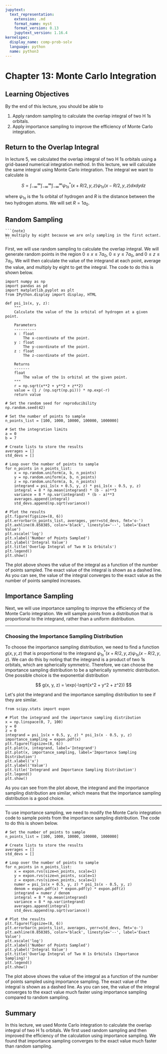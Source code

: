```yaml
---
jupytext:
  text_representation:
    extension: .md
    format_name: myst
    format_version: 0.13
    jupytext_version: 1.16.4
kernelspec:
  display_name: comp-prob-solv
  language: python
  name: python3
---
```


# Chapter 13: Monte Carlo Integration

## Learning Objectives

By the end of this lecture, you should be able to

1. Apply random sampling to calculate the overlap integral of two H 1s orbitals.
2. Apply importance sampling to improve the efficiency of Monte Carlo integration.

## Return to the Overlap Integral

In lecture 5, we calculated the overlap integral of two H 1s orbitals using a grid-based numerical integration method. In this lecture, we will calculate the same integral using Monte Carlo integration. The integral we want to calculate is

$$
S = \int_{-\infty}^{\infty} \int_{-\infty}^{\infty} \int_{-\infty}^{\infty} \psi_{1s}^*(x + R / 2, y, z) \psi_{1s}(x - R / 2, y, z) dx dy dz
$$

where $\psi_{1s}$ is the 1s orbital of hydrogen and $R$ is the distance between the two hydrogen atoms. We will set $R = 1 a_0$.

## Random Sampling

````{margin}
```{note}
We multiply by eight because we are only sampling in the first octant.
```
````

First, we will use random sampling to calculate the overlap integral. We will generate random points in the region $0 \leq x \leq 7 a_0$, $0 \leq y \leq 7 a_0$, and $0 \leq z \leq 7 a_0$. We will then calculate the value of the integrand at each point, average the value, and multiply by eight to get the integral. The code to do this is shown below.

```{code-cell} ipython3
import numpy as np
import pandas as pd
import matplotlib.pyplot as plt
from IPython.display import display, HTML

def psi_1s(x, y, z):
    """
    Calculate the value of the 1s orbital of hydrogen at a given point.

    Parameters
    ----------
    x : float
        The x-coordinate of the point.
    y : float
        The y-coordinate of the point.
    z : float
        The z-coordinate of the point.

    Returns
    -------
    float
        The value of the 1s orbital at the given point.
    """
    r = np.sqrt(x**2 + y**2 + z**2)
    value = (1 / (np.sqrt(np.pi))) * np.exp(-r)
    return value

# Set the random seed for reproducibility
np.random.seed(42)

# Set the number of points to sample
n_points_list = [100, 1000, 10000, 100000, 1000000]

# Set the integration limits
a = 0
b = 7

# Create lists to store the results
averages = []
std_devs = []

# Loop over the number of points to sample
for n_points in n_points_list:
    x = np.random.uniform(a, b, n_points)
    y = np.random.uniform(a, b, n_points)
    z = np.random.uniform(a, b, n_points)
    integrand = psi_1s(x + 0.5, y, z) * psi_1s(x - 0.5, y, z)
    integral = 8 * np.mean(integrand) * (b - a)**3
    variance = 8 * np.var(integrand) * (b - a)**3
    averages.append(integral)
    std_devs.append(np.sqrt(variance))

# Plot the results
plt.figure(figsize=(8, 6))
plt.errorbar(n_points_list, averages, yerr=std_devs, fmt='o-')
plt.axhline(0.858385, color='black', linestyle='--', label='Exact Value')
plt.xscale('log')
plt.xlabel('Number of Points Sampled')
plt.ylabel('Integral Value')
plt.title('Overlap Integral of Two H 1s Orbitals')
plt.legend()
plt.show()
```

The plot above shows the value of the integral as a function of the number of points sampled. The exact value of the integral is shown as a dashed line. As you can see, the value of the integral converges to the exact value as the number of points sampled increases.

## Importance Sampling

Next, we will use importance sampling to improve the efficiency of the Monte Carlo integration. We will sample points from a distribution that is proportional to the integrand, rather than a uniform distribution.

---

### Choosing the Importance Sampling Distribution

To choose the importance sampling distribution, we need to find a function $g(x, y, z)$ that is proportional to the integrand $\psi_{1s}^*(x + R / 2, y, z) \psi_{1s}(x - R / 2, y, z)$. We can do this by noting that the integrand is a product of two 1s orbitals, which are spherically symmetric. Therefore, we can choose the importance sampling distribution to be a spherically symmetric distribution. One possible choice is the exponential distribution

$$
g(x, y, z) = \exp(-\sqrt{x^2 + y^2 + z^2})
$$

Let's plot the integrand and the importance sampling distribution to see if they are similar.

```{code-cell} ipython3
from scipy.stats import expon

# Plot the integrand and the importance sampling distribution
x = np.linspace(0, 7, 100)
y = 0
z = 0
integrand = psi_1s(x + 0.5, y, z) * psi_1s(x - 0.5, y, z)
importance_sampling = expon.pdf(x)
plt.figure(figsize=(8, 6))
plt.plot(x, integrand, label='Integrand')
plt.plot(x, importance_sampling, label='Importance Sampling Distribution')
plt.xlabel('x')
plt.ylabel('Value')
plt.title('Integrand and Importance Sampling Distribution')
plt.legend()
plt.show()
```

As you can see from the plot above, the integrand and the importance sampling distribution are similar, which means that the importance sampling distribution is a good choice.

---

To use importance sampling, we need to modify the Monte Carlo integration code to sample points from the importance sampling distribution. The code to do this is shown below.

```{code-cell} ipython3
# Set the number of points to sample
n_points_list = [100, 1000, 10000, 100000, 1000000]

# Create lists to store the results
averages = []
std_devs = []

# Loop over the number of points to sample
for n_points in n_points_list:
    x = expon.rvs(size=n_points, scale=1)
    y = expon.rvs(size=n_points, scale=1)
    z = expon.rvs(size=n_points, scale=1)
    numer = psi_1s(x + 0.5, y, z) * psi_1s(x - 0.5, y, z)
    denom = expon.pdf(x) * expon.pdf(y) * expon.pdf(z)
    integrand = numer / denom
    integral = 8 * np.mean(integrand)
    variance = 8 * np.var(integrand)
    averages.append(integral)
    std_devs.append(np.sqrt(variance))

# Plot the results
plt.figure(figsize=(8, 6))
plt.errorbar(n_points_list, averages, yerr=std_devs, fmt='o-')
plt.axhline(0.858385, color='black', linestyle='--', label='Exact Value')
plt.xscale('log')
plt.xlabel('Number of Points Sampled')
plt.ylabel('Integral Value')
plt.title('Overlap Integral of Two H 1s Orbitals (Importance Sampling)')
plt.legend()
plt.show()
```

The plot above shows the value of the integral as a function of the number of points sampled using importance sampling. The exact value of the integral is shown as a dashed line. As you can see, the value of the integral converges to the exact value much faster using importance sampling compared to random sampling.

## Summary

In this lecture, we used Monte Carlo integration to calculate the overlap integral of two H 1s orbitals. We first used random sampling and then improved the efficiency of the calculation using importance sampling. We found that importance sampling converges to the exact value much faster than random sampling.
